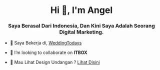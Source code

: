<h1 align="center">Hi 👋, I'm Angel</h1>
<h3 align="center">Saya Berasal Dari Indonesia, Dan Kini Saya Adalah Seorang Digital Marketing.</h3>

- 🔭 Saya Bekerja di, [WeddingTodays](https://weddingtodays.com/)

- 👯 I’m looking to collaborate on **ITBOX**

- 🤝 Mau Lihat Design Undangan ? [Lihat Disini](https://weddingtodays.com/tema)
